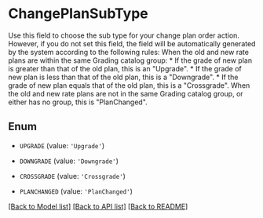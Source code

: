 # ChangePlanSubType

Use this field to choose the sub type for your change plan order action.  However, if you do not set this field, the field will be automatically generated by the system according to the following rules:  When the old and new rate plans are within the same Grading catalog group: * If the grade of new plan is greater than that of the old plan, this is an \"Upgrade\". * If the grade of new plan is less than that of the old plan, this is a \"Downgrade\". * If the grade of new plan equals that of the old plan, this is a \"Crossgrade\".  When the old and new rate plans are not in the same Grading catalog group, or either has no group, this is \"PlanChanged\". 

## Enum

* `UPGRADE` (value: `'Upgrade'`)

* `DOWNGRADE` (value: `'Downgrade'`)

* `CROSSGRADE` (value: `'Crossgrade'`)

* `PLANCHANGED` (value: `'PlanChanged'`)

[[Back to Model list]](../README.md#documentation-for-models) [[Back to API list]](../README.md#documentation-for-api-endpoints) [[Back to README]](../README.md)


